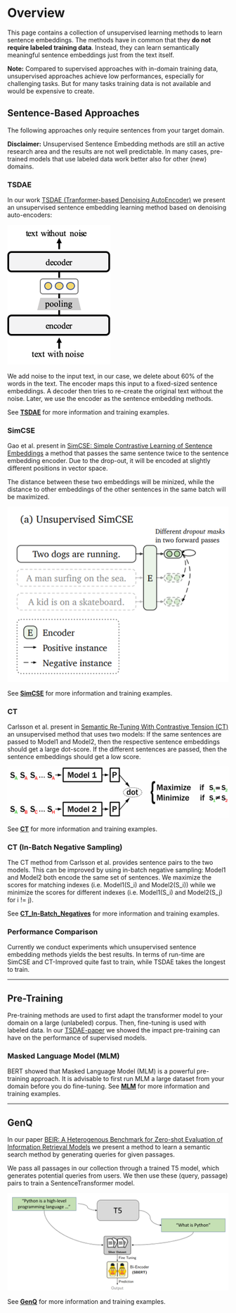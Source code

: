 # Overview

This page contains a collection of unsupervised learning methods to learn sentence embeddings. The methods have in common that they **do not require labeled training data**. Instead, they can learn semantically meaningful sentence embeddings just from the text itself.

**Note:** Compared to supervised approaches with in-domain training data, unsupervised approaches  achieve low performances, especially for challenging tasks. But for many tasks training data is not available and would be expensive to create. 

## Sentence-Based Approaches

The following approaches only require sentences from your target domain.

**Disclaimer:** Unsupervised Sentence Embedding methods are still an active research area and the results are not well predictable. In many cases, pre-trained models that use labeled data work better also for other (new) domains. 

### TSDAE
In our work [TSDAE (Tranformer-based Denoising AutoEncoder)](https://arxiv.org/abs/2104.06979) we present an unsupervised sentence embedding learning method based on denoising auto-encoders:

![](https://raw.githubusercontent.com/UKPLab/sentence-transformers/master/docs/img/TSDAE.png)

We add noise to the input text, in our case, we delete about 60% of the words in the text. The encoder maps this input to a fixed-sized sentence embeddings. A decoder then tries to re-create the original text without the noise. Later, we use the encoder as the sentence embedding methods.

See **[TSDAE](TSDAE/README.md)** for more information and training examples.

### SimCSE

Gao et al. present in [SimCSE: Simple Contrastive Learning of Sentence Embeddings](https://arxiv.org/abs/2104.08821) a method that passes the same sentence twice to the sentence embedding encoder. Due to the drop-out, it will be encoded at slightly different positions in vector space. 

The distance between these two embeddings will be minized, while the distance to other embeddings of the other sentences in the same batch will be maximized.

![SimCSE working](https://raw.githubusercontent.com/UKPLab/sentence-transformers/master/docs/img/SimCSE.png)

See **[SimCSE](SimCSE/README.md)** for more information and training examples.

### CT

Carlsson et al. present in [Semantic Re-Tuning With Contrastive Tension (CT)](https://openreview.net/pdf?id=Ov_sMNau-PF) an unsupervised method that uses two models: If the same sentences are passed to Model1 and Model2, then the respective sentence embeddings should get a large dot-score. If the different sentences are passed, then the sentence embeddings should get a low score.

![CT working](https://raw.githubusercontent.com/UKPLab/sentence-transformers/master/docs/img/CT.jpg)

See **[CT](CT/README.md)** for more information and training examples.

### CT (In-Batch Negative Sampling)

The CT method from Carlsson et al. provides sentence pairs to the two models. This can be improved by using in-batch negative sampling: Model1 and Model2 both encode the same set of sentences. We maximize the scores for matching indexes (i.e. Model1(S_i) and Model2(S_i)) while we minimize the scores for different indexes (i.e. Model1(S_i) and Model2(S_j) for i != j).

See **[CT_In-Batch_Negatives](CT_In-Batch_Negatives/README.md)** for more information and training examples.

### Performance Comparison
Currently we conduct experiments which unsupervised sentence embedding methods yields the best results. In terms of run-time are SimCSE and CT-Improved quite fast to train, while TSDAE takes the longest to train.

---------------------

## Pre-Training

Pre-training methods are used to first adapt the transformer model to your domain on a large (unlabeled) corpus. Then, fine-tuning is used with labeled data. In our [TSDAE-paper](https://arxiv.org/abs/2104.06979) we showed the impact pre-training can have on the performance of supervised models.

### Masked Language Model (MLM)
BERT showed that Masked Language Model (MLM) is a powerful pre-training approach. It is advisable to first run MLM a large dataset from your domain before you do fine-tuning. See **[MLM](MLM/README.md)** for more information and training examples.


------------------------

## GenQ

In our paper [BEIR: A Heterogenous Benchmark for Zero-shot Evaluation of Information Retrieval Models](https://arxiv.org/abs/2104.08663)  we present a method to learn a semantic search method by generating queries for given passages.

We pass all passages in our collection through a trained T5 model, which generates potential queries from users. We then use these (query, passage) pairs to train a SentenceTransformer model.

![Query Generation](https://raw.githubusercontent.com/UKPLab/sentence-transformers/master/docs/img/query-generation.png)

See **[GenQ](query_generation/README.md)** for more information and training examples.
